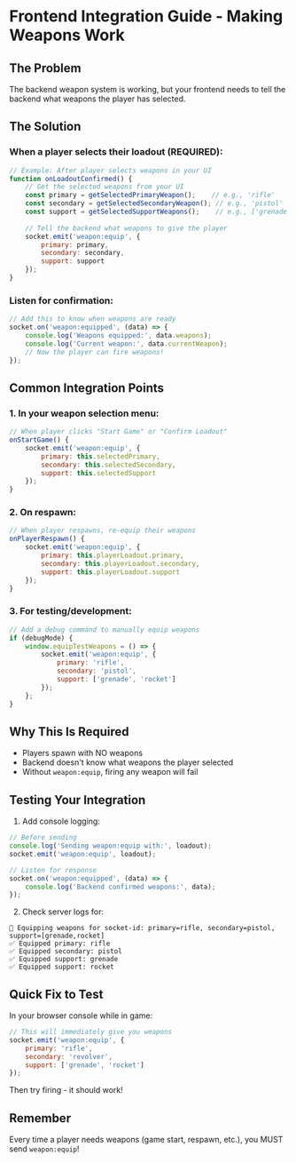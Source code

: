 # Frontend Integration Guide - Making Weapons Work

## The Problem

The backend weapon system is working, but your frontend needs to tell the backend what weapons the player has selected.

## The Solution

### When a player selects their loadout (REQUIRED):

```javascript
// Example: After player selects weapons in your UI
function onLoadoutConfirmed() {
    // Get the selected weapons from your UI
    const primary = getSelectedPrimaryWeapon();    // e.g., 'rifle'
    const secondary = getSelectedSecondaryWeapon(); // e.g., 'pistol'
    const support = getSelectedSupportWeapons();    // e.g., ['grenade', 'rocket']
    
    // Tell the backend what weapons to give the player
    socket.emit('weapon:equip', {
        primary: primary,
        secondary: secondary,
        support: support
    });
}
```

### Listen for confirmation:

```javascript
// Add this to know when weapons are ready
socket.on('weapon:equipped', (data) => {
    console.log('Weapons equipped:', data.weapons);
    console.log('Current weapon:', data.currentWeapon);
    // Now the player can fire weapons!
});
```

## Common Integration Points

### 1. In your weapon selection menu:
```javascript
// When player clicks "Start Game" or "Confirm Loadout"
onStartGame() {
    socket.emit('weapon:equip', {
        primary: this.selectedPrimary,
        secondary: this.selectedSecondary,
        support: this.selectedSupport
    });
}
```

### 2. On respawn:
```javascript
// When player respawns, re-equip their weapons
onPlayerRespawn() {
    socket.emit('weapon:equip', {
        primary: this.playerLoadout.primary,
        secondary: this.playerLoadout.secondary,
        support: this.playerLoadout.support
    });
}
```

### 3. For testing/development:
```javascript
// Add a debug command to manually equip weapons
if (debugMode) {
    window.equipTestWeapons = () => {
        socket.emit('weapon:equip', {
            primary: 'rifle',
            secondary: 'pistol',
            support: ['grenade', 'rocket']
        });
    };
}
```

## Why This Is Required

- Players spawn with NO weapons
- Backend doesn't know what weapons the player selected
- Without `weapon:equip`, firing any weapon will fail

## Testing Your Integration

1. Add console logging:
```javascript
// Before sending
console.log('Sending weapon:equip with:', loadout);
socket.emit('weapon:equip', loadout);

// Listen for response
socket.on('weapon:equipped', (data) => {
    console.log('Backend confirmed weapons:', data);
});
```

2. Check server logs for:
```
🎯 Equipping weapons for socket-id: primary=rifle, secondary=pistol, support=[grenade,rocket]
✅ Equipped primary: rifle
✅ Equipped secondary: pistol
✅ Equipped support: grenade
✅ Equipped support: rocket
```

## Quick Fix to Test

In your browser console while in game:
```javascript
// This will immediately give you weapons
socket.emit('weapon:equip', {
    primary: 'rifle',
    secondary: 'revolver',
    support: ['grenade', 'rocket']
});
```

Then try firing - it should work!

## Remember

Every time a player needs weapons (game start, respawn, etc.), you MUST send `weapon:equip`! 